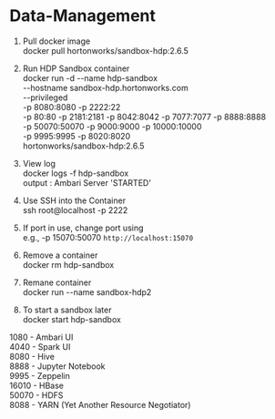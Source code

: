 # Data-Management

1. Pull docker image <br>
  docker pull hortonworks/sandbox-hdp:2.6.5

2. Run HDP Sandbox container <br>
  docker run -d --name hdp-sandbox <br>
  --hostname sandbox-hdp.hortonworks.com <br>
  --privileged <br>
  -p 8080:8080 -p 2222:22 <br>
  -p 80:80 -p 2181:2181 -p 8042:8042 -p 7077:7077 -p 8888:8888 <br>
  -p 50070:50070 -p 9000:9000 -p 10000:10000 <br>
  -p 9995:9995 -p 8020:8020 <br>
  hortonworks/sandbox-hdp:2.6.5

3. View log <br>
   docker logs -f hdp-sandbox <br>
   output : Ambari Server 'STARTED'

4. Use SSH into the Container <br>
   ssh root@localhost -p 2222

5. If port in use, change port using <br>
  e.g., -p 15070:50070 `http://localhost:15070`

6. Remove a container <br>
  docker rm hdp-sandbox

7. Remane container <br>
  docker run --name sandbox-hdp2

8. To start a sandbox later <br>
   docker start hdp-sandbox

1080 - Ambari UI <br>
4040 - Spark UI <br>
8080 - Hive <br>
8888 - Jupyter Notebook <br>
9995 - Zeppelin <br>
16010 - HBase <br>
50070 - HDFS <br>
8088 - YARN (Yet Another Resource Negotiator) <br>
